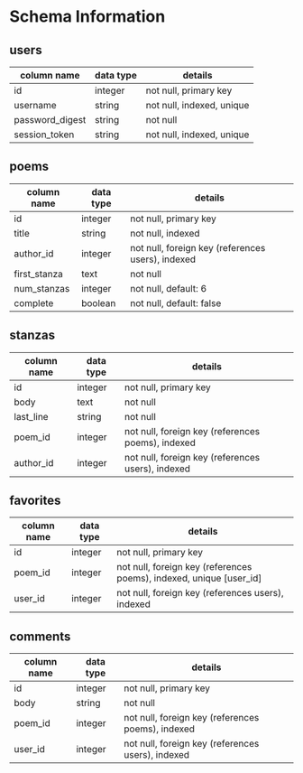 # Schema Information

## users
column name     | data type | details
----------------|-----------|--------------------
id              | integer   | not null, primary key
username        | string    | not null, indexed, unique
password_digest | string    | not null
session_token   | string    | not null, indexed, unique

## poems
column name  | data type | details
-------------|-----------|----------------------
id           | integer   | not null, primary key
title        | string    | not null, indexed
author_id    | integer   | not null, foreign key (references users), indexed
first_stanza | text      | not null
num_stanzas  | integer   | not null, default: 6
complete     | boolean   | not null, default: false

## stanzas
column name | data type | details
------------|-----------|-----------------------
id          | integer   | not null, primary key
body        | text      | not null
last_line   | string    | not null
poem_id     | integer   | not null, foreign key (references poems), indexed
author_id   | integer   | not null, foreign key (references users), indexed

## favorites
column name | data type | details
------------|-----------|-----------------------
id          | integer   | not null, primary key
poem_id     | integer   | not null, foreign key (references poems), indexed, unique [user_id]
user_id     | integer   | not null, foreign key (references users), indexed

## comments
column name | data type | details
------------|-----------|-----------------------
id          | integer   | not null, primary key
body        | string    | not null
poem_id     | integer   | not null, foreign key (references poems), indexed
user_id     | integer   | not null, foreign key (references users), indexed
